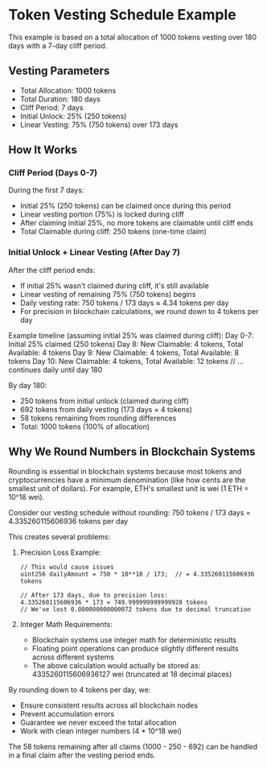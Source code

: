 # Token Vesting Schedule Example

This example is based on a total allocation of 1000 tokens vesting over 180 days with a 7-day cliff period.

## Vesting Parameters
- Total Allocation: 1000 tokens
- Total Duration: 180 days
- Cliff Period: 7 days
- Initial Unlock: 25% (250 tokens)
- Linear Vesting: 75% (750 tokens) over 173 days

## How It Works

### Cliff Period (Days 0-7)
During the first 7 days:
- Initial 25% (250 tokens) can be claimed once during this period
- Linear vesting portion (75%) is locked during cliff
- After claiming initial 25%, no more tokens are claimable until cliff ends
- Total Claimable during cliff: 250 tokens (one-time claim)

### Initial Unlock + Linear Vesting (After Day 7)
After the cliff period ends:
- If initial 25% wasn't claimed during cliff, it's still available
- Linear vesting of remaining 75% (750 tokens) begins
- Daily vesting rate: 750 tokens / 173 days ≈ 4.34 tokens per day
- For precision in blockchain calculations, we round down to 4 tokens per day

Example timeline (assuming initial 25% was claimed during cliff):
Day 0-7: Initial 25% claimed (250 tokens)
Day 8: New Claimable: 4 tokens, Total Available: 4 tokens
Day 9: New Claimable: 4 tokens, Total Available: 8 tokens
Day 10: New Claimable: 4 tokens, Total Available: 12 tokens
// ... continues daily until day 180

By day 180:
- 250 tokens from initial unlock (claimed during cliff)
- 692 tokens from daily vesting (173 days × 4 tokens)
- 58 tokens remaining from rounding differences
- Total: 1000 tokens (100% of allocation)

Why We Round Numbers in Blockchain Systems
----------------------------------------

Rounding is essential in blockchain systems because most tokens and cryptocurrencies have a minimum denomination (like how cents are the smallest unit of dollars). For example, ETH's smallest unit is wei (1 ETH = 10^18 wei).

Consider our vesting schedule without rounding:
750 tokens / 173 days = 4.335260115606936 tokens per day

This creates several problems:

1. Precision Loss Example:
   ```solidity
   // This would cause issues
   uint256 dailyAmount = 750 * 10**18 / 173;  // = 4.335260115606936 tokens
   
   // After 173 days, due to precision loss:
   4.335260115606936 * 173 = 749.999999999999928 tokens
   // We've lost 0.000000000000072 tokens due to decimal truncation
   ```

2. Integer Math Requirements:
   - Blockchain systems use integer math for deterministic results
   - Floating point operations can produce slightly different results across different systems
   - The above calculation would actually be stored as:
     4335260115606936127 wei (truncated at 18 decimal places)

By rounding down to 4 tokens per day, we:
- Ensure consistent results across all blockchain nodes
- Prevent accumulation errors
- Guarantee we never exceed the total allocation
- Work with clean integer numbers (4 * 10^18 wei)

The 58 tokens remaining after all claims (1000 - 250 - 692) can be handled in a final claim after the vesting period ends.